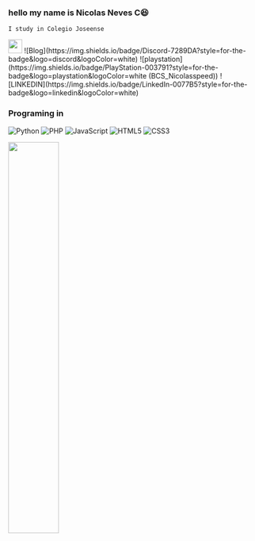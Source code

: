 

### hello my name is Nicolas Neves C😆
    I study in Colegio Joseense 
    
<img src="https://media.giphy.com/media/hvRJCLFzcasrR4ia7z/giphy.gif" width="28">
![Blog](https://img.shields.io/badge/Discord-7289DA?style=for-the-badge&logo=discord&logoColor=white)
![playstation](https://img.shields.io/badge/PlayStation-003791?style=for-the-badge&logo=playstation&logoColor=white (BCS_Nicolasspeed))
![LINKEDIN](https://img.shields.io/badge/LinkedIn-0077B5?style=for-the-badge&logo=linkedin&logoColor=white)


### Programing in 
![Python](https://img.shields.io/badge/python-3670A0?style=for-the-badge&logo=python&logoColor=ffdd54)
![PHP](https://img.shields.io/badge/php-%23777BB4.svg?style=for-the-badge&logo=php&logoColor=white)
![JavaScript](https://img.shields.io/badge/javascript-%23323330.svg?style=for-the-badge&logo=javascript&logoColor=%23F7DF1E)
![HTML5](https://img.shields.io/badge/html5-%23E34F26.svg?style=for-the-badge&logo=html5&logoColor=white)
![CSS3](https://img.shields.io/badge/css3-%231572B6.svg?style=for-the-badge&logo=css3&logoColor=white)


<img align="left" width="45%" src="https://github-readme-stats.vercel.app/api/top-langs/?username=NicolasNevesC&layout=compact" />
